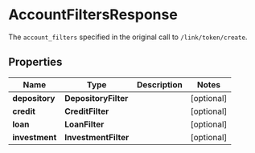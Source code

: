 

# AccountFiltersResponse

The `account_filters` specified in the original call to `/link/token/create`. 

## Properties

| Name | Type | Description | Notes |
|------------ | ------------- | ------------- | -------------|
|**depository** | **DepositoryFilter** |  |  [optional] |
|**credit** | **CreditFilter** |  |  [optional] |
|**loan** | **LoanFilter** |  |  [optional] |
|**investment** | **InvestmentFilter** |  |  [optional] |



